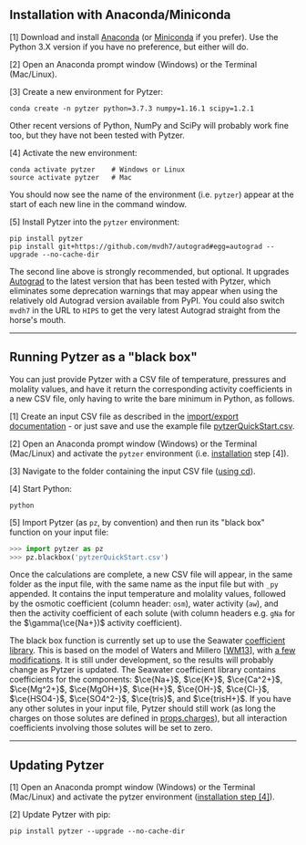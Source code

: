 <script type="text/x-mathjax-config">
MathJax.Hub.Config({tex2jax: {inlineMath: [['$','$'], ['\\(','\\)']]}});
MathJax.Ajax.config.path["mhchem"] =
  "https://cdnjs.cloudflare.com/ajax/libs/mathjax-mhchem/3.3.2";
MathJax.Hub.Config({TeX: {extensions: ["[mhchem]/mhchem.js"]}});
</script><script src='https://cdnjs.cloudflare.com/ajax/libs/mathjax/2.7.5/MathJax.js?config=TeX-MML-AM_CHTML' async></script>

## Installation with Anaconda/Miniconda

[1] Download and install [Anaconda](https://www.anaconda.com/distribution/) (or [Miniconda](https://conda.io/en/latest/miniconda.html) if you prefer). Use the Python 3.X version if you have no preference, but either will do.

[2] Open an Anaconda prompt window (Windows) or the Terminal (Mac/Linux).

[3] Create a new environment for Pytzer:

    conda create -n pytzer python=3.7.3 numpy=1.16.1 scipy=1.2.1

Other recent versions of Python, NumPy and SciPy will probably work fine too, but they have not been tested with Pytzer.

[<span id="inst4">4</span>] Activate the new environment:

    conda activate pytzer    # Windows or Linux
    source activate pytzer   # Mac

You should now see the name of the environment (i.e. `pytzer`) appear at the start of each new line in the command window.

[5] Install Pytzer into the `pytzer` environment:

    pip install pytzer
    pip install git+https://github.com/mvdh7/autograd#egg=autograd --upgrade --no-cache-dir

The second line above is strongly recommended, but optional. It upgrades [Autograd](https://github.com/HIPS/autograd) to the latest version that has been tested with Pytzer, which eliminates some deprecation warnings that may appear when using the relatively old Autograd version available from PyPI. You could also switch `mvdh7` in the URL to `HIPS` to get the very latest Autograd straight from the horse's mouth.

<hr />

## Running Pytzer as a "black box"

You can just provide Pytzer with a CSV file of temperature, pressures and molality values, and have it return the corresponding activity coefficients in a new CSV file, only having to write the bare minimum in Python, as follows.

[1] Create an input CSV file as described in the [import/export documentation](../modules/io/#pytzeriogetmols) - or just save and use the example file [pytzerQuickStart.csv](https://raw.githubusercontent.com/mvdh7/pytzer/master/testfiles/pytzerQuickStart.csv).

[2] Open an Anaconda prompt window (Windows) or the Terminal (Mac/Linux) and activate the `pytzer` environment (i.e. [installation](#installation-with-anacondaminiconda) step [4]).

[3] Navigate to the folder containing the input CSV file ([using cd](https://en.wikipedia.org/wiki/Cd_(command))).

[4] Start Python:

    python

[5] Import Pytzer (as `pz`, by convention) and then run its "black box" function on your input file:

```python
>>> import pytzer as pz
>>> pz.blackbox('pytzerQuickStart.csv')
```

Once the calculations are complete, a new CSV file will appear, in the same folder as the input file, with the same name as the input file but with `_py` appended. It contains the input temperature and molality values, followed by the osmotic coefficient (column header: `osm`), water activity (`aw`), and then the activity coefficient of each solute (with column headers e.g. `gNa` for the $\gamma(\ce{Na+})$ activity coefficient).

The black box function is currently set up to use the Seawater [coefficient library](../modules/cflibs). This is based on the model of Waters and Millero [[WM13](../references/#WM13)], with [a few modifications](../modules/cflibs/#Seawater). It is still under development, so the results will probably change as Pytzer is updated. The Seawater coefficient library contains coefficients for the components: $\ce{Na+}$, $\ce{K+}$, $\ce{Ca^2+}$, $\ce{Mg^2+}$, $\ce{MgOH+}$, $\ce{H+}$, $\ce{OH-}$, $\ce{Cl-}$, $\ce{HSO4-}$, $\ce{SO4^2-}$, $\ce{tris}$, and $\ce{trisH+}$. If you have any other solutes in your input file, Pytzer should still work (as long the charges on those solutes are defined in [props.charges](../modules/props/#charges-solute-charges)), but all interaction coefficients involving those solutes will be set to zero.

<hr />

## Updating Pytzer

[1] Open an Anaconda prompt window (Windows) or the Terminal (Mac/Linux) and activate the pytzer environment ([installation step [4]](#inst4)).

[2] Update Pytzer with pip:

    pip install pytzer --upgrade --no-cache-dir
